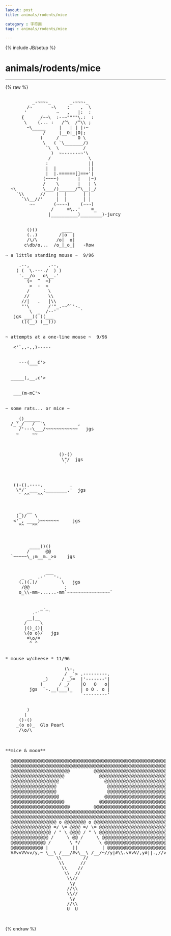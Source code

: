 ```yaml
---
layout: post
title: animals/rodents/mice
category : 字符画
tags : animals/rodents/mice
---
```

{% include JB/setup %}
# animals/rodents/mice
---
{% raw %}
<pre>

          _-~~~-_       _-~~~-_
        /~       ~\    :    ,  \
       &#039;           ~   ,   |:  :
      {      /~~\  :--~&quot;&quot;&quot;&quot;\.:  :
       \    (... :   /^\  /^\\ ;
        ~\_____     |   | | |:~
              /     |__O|_|O|;
             (     /       O \
              \   ( `\_______/)
               `\  \         /
                 )  ~-------~&#039;\
                /              \
               :               ||
               |  |            ||
               |  |.======[]==+&#039;|
              (~~~~)       |   |~)
              /    \       |   | \
  ~\          \___/)______/^\__|_/
    `\\      //    |  |      | |
      `\\__//&#039;     |  |      | |
         ~~       (~~~~)    (~~~)
                 /     =\..&#039;    =_
                |__________)________)-jurcy


        ()()         ____
        (..)        /|o  |
        /\/\       /o|  o|
       c\db/o...  /o_|_o_|   -Row

~ a little standing mouse ~  9/96

     .--,       .--,
    ( (  \.---./  ) )
     &#039;.__/o   o\__.&#039;
        {=  ^  =}
         &gt;  -  &lt;
        /       \
       //       \\
      //|   .   |\\
      &quot;&#039;\       /&#039;&quot;_.-~^`&#039;-.
         \  _  /--&#039;         `
   jgs ___)( )(___
      (((__) (__)))


~ attempts at a one-line mouse ~  9/96

   &lt;&#039;`,,-,,)-----


     ---(___C&#039;&gt;


  _____(,__,c&#039;&gt;


   ___(m-mC&#039;&gt;


~ some rats... or mice ~

    _()______
  /_&#039;_/   /  `\            ,
     /&#039;---\___/~~~~~~~~~~~~   jgs
    ~     ~~


                  
                    ()-()   
                     \&quot;/  jgs
                      `



   ()-().----.          .
    \&quot;/` ___  ;________.&#039;  jgs
     ` ^^   ^^
              

     _  __
    (_)/   \
   &lt;&#039;_, ____)~~~~~~~     jgs
     ^^   ^^ 



         ____()()
        /      @@
  `~~~~~\_;m__m._&gt;o    jgs


               ___
      _  _  .-&#039;   &#039;-.
     (.)(.)/         \   jgs
      /@@             ;
     o_\\-mm-......-mm`~~~~~~~~~~~~~~~~`
                       

             _._
          .-&#039;   `
        __|__
       /     \
       |()_()|
       \{o o}/   jgs
        =\o/=
         ^ ^


* mouse w/cheese * 11/96
                            
                      (\-.
                      / _`&gt; .---------.
              _)     / _)=  |&#039;-------&#039;|
             (      / _/    |O   O   o|
         jgs  `-.__(___)_   | o O . o |
                            `---------&#039;


        )
       (
     ()-()
    _(o o)_  Glo Pearl
     /\o/\



**mice &amp; moon**

  @@@@@@@@@@@@@@@@@@@@@@@@@@@@@@@@@@@@@@@@@@@@@@@@@@@@@@@@@@@@@@@@@@@
  @@@@@@@@@@@@@@@@@@@@@@@@@@@@@@@@@@@@@@@@@@@@@@@@@@@@@@@@@@@@@@@@@@@
  @@@@@@@@@@@@@@@@@@@@@@         @@@@@@@@@@@@@@@@@@@@@@@@@@@@@@@@@@@@
  @@@@@@@@@@@@@@@@@@@@             @@@@@@@@@@@@@@@@@@@@@@@@@@@@@@@@@@
  @@@@@@@@@@@@@@@@@@                 @@@@@@@@@@@@@@@@@@@@@@@@@@@@@@@@
  @@@@@@@@@@@@@@@@@                   @@@@@@@@@@@@@@@@@@@@@@@@@@@@@@@
  @@@@@@@@@@@@@@@@@                   @@@@@@@@@@@@@@@@@@@@@@@@@@@@@@@
  @@@@@@@@@@@@@@@@@@                 @@@@@@@@@@@@@@@@@@@@@@@@@@@@@@@@
  @@@@@@@@@@@@@@@@@@@@             @@@@@@@@@@@@@@@@@@@@@@@@@@@@@@@@@@
  @@@@@@@@@@@@@@@@@@@@@@         @@@@@@@@@@@@@@@@@@@@@@@@@@@@@@@@@@@@
  @@@@@@@@@@@@@@@@@@@@@@@@@@@@@@@@@@@@@@@@@@@@@@@@@@@@@@@@@@@@@@@@@@@
  @@@@@@@@@@@@@@@@@@@@@@@@@@@@@@@@@@@@@@@@@@@@@@@@@@@@@@@@@@@@@@@@@@@
  @@@@@@@@@@@@@@@@@ o @@@@@@@@ o @@@@@@@@@@@@@@@@@@@@@@@@@@@@@@@@@@@@
  @@@@@@@@@@@@@@@ =/ \= @@@@ =/ \= @@@@@@@@@@@@@@@@@@@@@@@@@@@@@@@@@@
  @@@@@@@@@@@@@@@ / &quot; \ @@@@ / &quot; \ @@@@@@@@@@@@@@@@@@@@@@@@@@@@@@@@@@
  @@@@@@@@@@@@@@ /     \ @@ /     \ @@@@@@@@@@@@@@@@@@@@@@@@@@hjw@@@@
  @@@@@@@@@@@@@ /       \ */       \ @@@@@@@@@@@@@@@@@@@@@@@@@`97@@@@
  @@@@@@@@@@@@ |         ||         | @@@@@@@@@@@@@@@@@@@@@@@@@@@@@@@
  V#vvVVvv/y,~ \__\ /___/#v\__\ /__/~//y|#\\.vVvV/,y#||.,//vvVvVvV,,##
                   \\        //
                    \\      //
                     \\    //
                      \\  //
                       \\//
                        \y
                       //\\
                       \\//
                        \y
                       //\\
                       U  U

 </pre>
{% endraw %}
